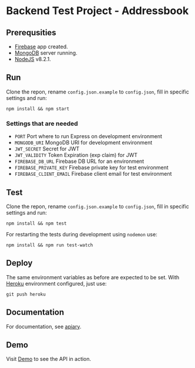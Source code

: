 [firebase-url]: https://firebase.com
[rfc-http-url]: https://www.ietf.org/rfc/rfc2616.txt
[jwt-url]: http://jwt.io
[mongoDB-url]: https://www.mongodb.com
[nodejs-url]: https://nodejs.org/en/
[heroku-url]: https://heroku.com
[deployed-url]: https://afternoon-sands-34791.herokuapp.com
[apiarydoc-url]: http://docs.addressbookjk.apiary.io/#

# Backend Test Project - Addressbook

## Prerequsities

  * [Firebase][firebase-url] app created.
  * [MongoDB][mongoDB-url] server running.
  * [NodeJS][nodejs-url] v8.2.1.

## Run

Clone the repon, rename ```config.json.example``` to ```config.json```, fill in specific settings and run:

```npm install && npm start```

### Settings that are needed

  * ```PORT``` Port where to run Express on development environment
  * ```MONGODB_URI``` MongoDB URI for development environment
  * ```JWT_SECRET``` Secret for JWT
  * ```JWT_VALIDITY``` Token Expiration (exp claim) for JWT
  * ```FIREBASE_DB_URL``` Firebase DB URL for an environment
  * ```FIREBASE_PRIVATE_KEY``` Firebase private key for test environment
  * ```FIREBASE_CLIENT_EMAIL``` Firebase client email for test environment

## Test

Clone the repon, rename ```config.json.example``` to ```config.json```, fill in specific settings and run:

```npm install && npm test```

For restarting the tests during development using ```nodemon``` use:

```npm install && npm run test-watch```

## Deploy

The same environment variables as before are expected to be set. With [Heroku][heroku-url] environment configured, just use:

```git push heroku```

## Documentation

For documentation, see [apiary][apiarydoc-url].

## Demo

Visit [Demo][deployed-url] to see the API in action.

